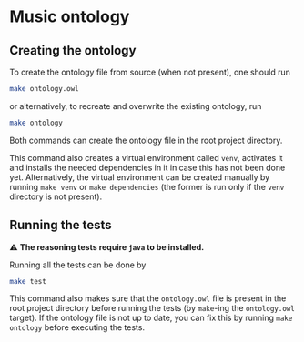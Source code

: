 # Music ontology

## Creating the ontology

To create the ontology file from source (when not present), one should run

```bash
make ontology.owl
```

or alternatively, to recreate and overwrite the existing ontology, run

```bash
make ontology
```

Both commands can create the ontology file in the root project directory.

This command also creates a virtual environment called `venv`, activates it and installs the needed dependencies in it in case this has not been done yet. Alternatively, the virtual environment can be created manually by running `make venv` or `make dependencies` (the former is run only if the `venv` directory is not present).

## Running the tests

⚠️ **The reasoning tests require `java` to be installed.**

Running all the tests can be done by

```bash
make test
```

This command also makes sure that the `ontology.owl` file is present in the root project directory before running the tests (by `make`-ing the `ontology.owl` target). If the ontology file is not up to date, you can fix this by running `make ontology` before executing the tests.